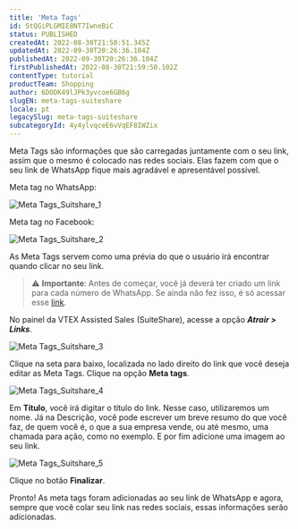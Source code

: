 ```yaml
---
title: 'Meta Tags'
id: 5tQGiPLGMIE8NT7IwneBiC
status: PUBLISHED
createdAt: 2022-08-30T21:50:51.345Z
updatedAt: 2022-09-30T20:26:36.104Z
publishedAt: 2022-09-30T20:26:36.104Z
firstPublishedAt: 2022-08-30T21:59:50.102Z
contentType: tutorial
productTeam: Shopping
author: 6DODK49lJPk3yvcoe6GB6g
slugEN: meta-tags-suiteshare
locale: pt
legacySlug: meta-tags-suiteshare
subcategoryId: 4y4ylvqceE6vVqEF8IWZix
---
```


Meta Tags são informações que são carregadas juntamente com o seu link, assim que o mesmo é colocado nas redes sociais. Elas fazem com que o seu link de WhatsApp fique mais agradável e apresentável possível.

Meta tag no WhatsApp:

![Meta Tags_Suitshare_1](https://images.ctfassets.net/alneenqid6w5/1vDto0Syulmk1FrMOc2i89/74ea4883a2c35c4149b76681f91f407d/Meta_Tags_Suitshare_1.png)

Meta tag no Facebook:

![Meta Tags_Suitshare_2](//images.ctfassets.net/alneenqid6w5/2q2emAMuyTEdQkG2vGoimB/6716bfd664b525f0557a99c676359bde/Meta_Tags_Suitshare_2.png)

As Meta Tags servem como uma prévia do que o usuário irá encontrar quando clicar no seu link.

>⚠️ **Importante**: Antes de começar, você já deverá ter criado um link para cada número de WhatsApp. Se ainda não fez isso, é só acessar esse [link](http://help.suiteshare.com/support/solutions/articles/67000192026-links).

No painel da VTEX Assisted Sales (SuiteShare), acesse a opção _**Atrair > Links**_.

![Meta Tags_Suitshare_3](//images.ctfassets.net/alneenqid6w5/1JG2XCOA4pYyJeQiWB2Hkv/fa3c65fd6506c7594b93f55e7b05fe8a/Meta_Tags_Suitshare_3.png)

Clique na seta para baixo, localizada no lado direito do link que você deseja editar as Meta Tags. Clique na opção **Meta tags**.

![Meta Tags_Suitshare_4](//images.ctfassets.net/alneenqid6w5/2mtMGJL5l7nE5w8GrPmfNm/6773c197d01eed56453f7d23b419211f/Meta_Tags_Suitshare_4.png)

Em **Título**, você irá digitar o título do link. Nesse caso, utilizaremos um nome. Já na Descrição, você pode escrever um breve resumo do que você faz, de quem você é, o que a sua empresa vende, ou até mesmo, uma chamada para ação, como no exemplo. E por fim adicione uma imagem ao seu link. 

![Meta Tags_Suitshare_5](//images.ctfassets.net/alneenqid6w5/3voZYLGdaJE8BqWuHP40ix/7e55c30cfaf23bf4db1f84c63737d060/Meta_Tags_Suitshare_5.png)

Clique no botão **Finalizar**.

Pronto! As meta tags foram adicionadas ao seu link de WhatsApp e agora, sempre que você colar seu link nas redes sociais, essas informações serão adicionadas.
